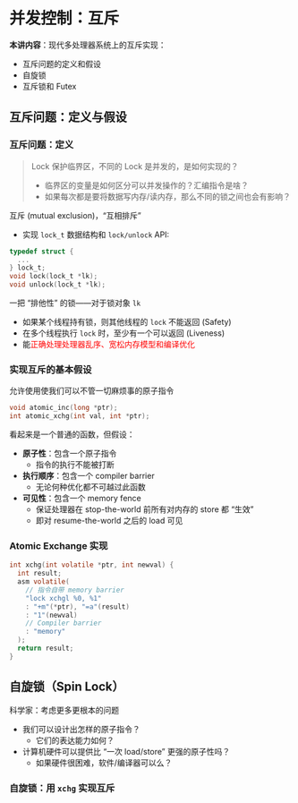 # 并发控制：互斥

**本讲内容**：现代多处理器系统上的互斥实现：

- 互斥问题的定义和假设
- 自旋锁
- 互斥锁和 Futex

## 互斥问题：定义与假设

### 互斥问题：定义

> Lock 保护临界区，不同的 Lock 是并发的，是如何实现的？
>
> - 临界区的变量是如何区分可以并发操作的？汇编指令是啥？
> - 如果每次都是要将数据写内存/读内存，那么不同的锁之间也会有影响？

互斥 (mutual exclusion)，“互相排斥”

- 实现 `lock_t` 数据结构和 `lock/unlock` API:

```c
typedef struct {
  ...
} lock_t;
void lock(lock_t *lk);
void unlock(lock_t *lk);
```

一把 “排他性” 的锁——对于锁对象 `lk`

- 如果某个线程持有锁，则其他线程的 `lock` 不能返回 (Safety)
- 在多个线程执行 `lock` 时，至少有一个可以返回 (Liveness)
- 能<font color='red'>正确处理处理器乱序、宽松内存模型和编译优化</font>

### 实现互斥的基本假设

允许使用使我们可以不管一切麻烦事的原子指令

```c
void atomic_inc(long *ptr);
int atomic_xchg(int val, int *ptr);
```

看起来是一个普通的函数，但假设：

- **原子性**：包含一个原子指令
  - 指令的执行不能被打断
- **执行顺序**：包含一个 compiler barrier
  - 无论何种优化都不可越过此函数
- **可见性**：包含一个 memory fence
  - 保证处理器在 stop-the-world 前所有对内存的 store 都 “生效”
  - 即对 resume-the-world 之后的 load 可见

### Atomic Exchange 实现

```c
int xchg(int volatile *ptr, int newval) {
  int result;
  asm volatile(
    // 指令自带 memory barrier
    "lock xchgl %0, %1"
    : "+m"(*ptr), "=a"(result)
    : "1"(newval)
    // Compiler barrier
    : "memory"
  );
  return result;
}
```



## 自旋锁（Spin Lock） 

科学家：考虑更多更根本的问题

- 我们可以设计出怎样的原子指令？
  - 它们的表达能力如何？
- 计算机硬件可以提供比 “一次 load/store” 更强的原子性吗？
  - 如果硬件很困难，软件/编译器可以么？

### 自旋锁：用 `xchg` 实现互斥

